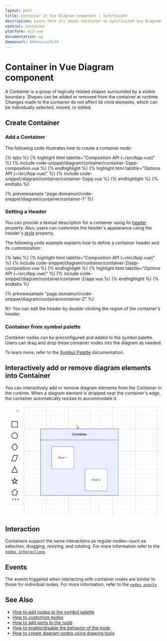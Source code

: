 ```yaml
---
layout: post
title: Container in Vue Diagram component | Syncfusion®
description: Learn here all about Container in Syncfusion® Vue Diagram component of Syncfusion Essential® JS 2 and more.
control: Container 
platform: ej2-vue
documentation: ug
domainurl: ##DomainURL##
---
```


# Container in Vue Diagram component

A Container is a group of logically related shapes surrounded by a visible boundary. Shapes can be added or removed from the container at runtime. Changes made to the container do not affect its child elements, which can be individually selected, moved, or edited.

## Create Container

### Add a Container

The following code illustrates how to create a container node:

{% tabs %}
{% highlight html tabtitle="Composition API (~/src/App.vue)" %}
{% include code-snippet/diagram/container/container-1/app-composition.vue %}
{% endhighlight %}
{% highlight html tabtitle="Options API (~/src/App.vue)" %}
{% include code-snippet/diagram/container/container-1/app.vue %}
{% endhighlight %}
{% endtabs %}
        
{% previewsample "page.domainurl/code-snippet/diagram/container/container-1" %}

### Setting a Header

You can provide a textual description for a container using its [header](https://ej2.syncfusion.com/vue/documentation/api/diagram/containerModel/#header) property. Also, users can customize the header's appearance using the header's [style](https://ej2.syncfusion.com/vue/documentation/api/diagram/headerModel/#style) property.

The following code example explains how to define a container header and its customization:

{% tabs %}
{% highlight html tabtitle="Composition API (~/src/App.vue)" %}
{% include code-snippet/diagram/container/container-2/app-composition.vue %}
{% endhighlight %}
{% highlight html tabtitle="Options API (~/src/App.vue)" %}
{% include code-snippet/diagram/container/container-2/app.vue %}
{% endhighlight %}
{% endtabs %}
        
{% previewsample "page.domainurl/code-snippet/diagram/container/container-2" %}

N> You can edit the header by double-clicking the region of the container's header.

### Container from symbol palette

Container nodes can be preconfigured and added to the symbol palette. Users can drag and drop these container nodes into the diagram as needed.

To learn more, refer to the [Symbol Palette](./symbol-palette/symbol-palette) documentation.

## Interactively add or remove diagram elements into Container

You can interactively add or remove diagram elements from the Container in the runtime. When a diagram element is dropped near the container's edge, the container automatically resizes to accommodate it.

![Container](images/container.gif)

## Interaction

Containers support the same interactions as regular nodes—such as selection, dragging, resizing, and rotating. For more information refer to the [`nodes interactions`](./nodes/nodes-interaction)

## Events

The events triggered when interacting with container nodes are similar to those for individual nodes. For more information, refer to the [`nodes events`](./nodes/nodes-events)

## See Also

* [How to add nodes to the symbol palette](./symbol-palette/symbol-palette)
* [How to customize nodes](./nodes/nodes-customization)
* [How to add ports to the node](./ports/ports)
* [How to enable/disable the behavior of the node](./constraints)
* [How to create diagram nodes using drawing tools](./tools)
